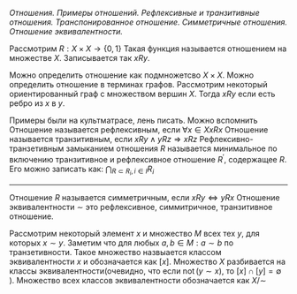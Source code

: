 *Отношения. Примеры отношений. Рефлексивные и транзитивные отношения. Транспонированное отношение. Симметричные отношения. Отношение эквивалентности.*

Рассмотрим $R: X \times X \rightarrow\{0,1\}$ Такая функция называется отношением на множестве $X$. Записывается так $x R y$.

Можно определить отношение как подмножетсво $X \times X$.
Можно определить отношение в терминах графов. Рассмотрим некоторый ориентированный граф с множеством вершин $X$. Тогда $x R y$ если есть ребро из $x$ в $y$.

Примеры были на культматрасе, лень писать. Можно вспомнить Отношение называется рефлексивным, если $\forall x \in X x R x$ Отношение называется транзитивным, если $x R y \wedge y R z \Rightarrow x R z$
Рефлексивно-транзетивным замыканием отношения $R$ называется минимальное по включению транзитивное и рефлексивное отношение $R^{\prime}$, содержащее $R$. Его можно записать как:
$\bigcap_{R \subset R_{i}, i \in I} R_{i}$

---

Отношение $R$ называется симметричным, если $x R y \Longleftrightarrow y R x$
Отношение эквивалентности $\sim$ это рефлексивное, симмитричное, транзитивное отношение.

Рассмотрим некоторый элемент $x$ и множество $M$ всех тех $y$, для которых $x \sim y$. Заметим что для любых $a, b \in M: a \sim b$ по транзетивности. Такое множество назвыается классом эквивалентности $x$ и обозначается как $[x]$. Множество $X$ разбивается на классы эквивалентности(очевидно, что если $\operatorname{not}(y \sim x)$, то $[x] \cap[y]=\emptyset$ ). Множество всех классов эквивалентности обозначается как $X / \sim$
